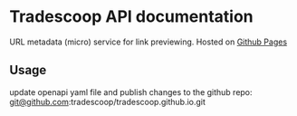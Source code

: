 # Tradescoop API documentation

URL metadata (micro) service for link previewing.
Hosted on [Github Pages](https://tradescoop.github.io/)

## Usage
update openapi yaml file and publish changes to the github repo: git@github.com:tradescoop/tradescoop.github.io.git